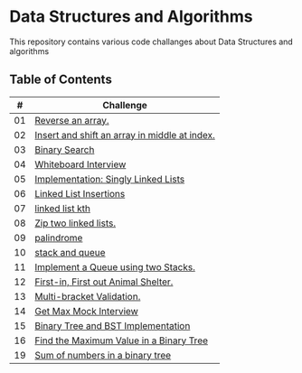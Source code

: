 # Data Structures and Algorithms

This repository contains various code challanges about Data Structures and algorithms

## Table of Contents

| #  | Challenge                                                |
|----|----------------------------------------------------------|
| 01 | [Reverse an array.](code-challange-class01/array_reverse.md)                                  |
| 02 | [Insert and shift an array in middle at index.](code-challange-class02/insert-shift-array.md) |
| 03 | [Binary Search](code-challange-class03/array-binary-search.md)                                |
| 04 | [Whiteboard Interview](code-challange-class04/whiteboard_interview.md)                        |
| 05 | [Implementation: Singly Linked Lists](code_challange_class05/linked-list.md)                  |
| 06 | [Linked List Insertions](code_challange_class06/linked_list_insertions.md)                    |
| 07 | [linked list kth](code_challange_class07/linked_list_kth.md)                                  |
| 08 | [Zip two linked lists.](code_challange_class08/linked_list_zip.md)                            |
| 09 | [palindrome](code_challange_class09/09.md)                                                    |
| 10 | [stack and queue](code_challange_class10/stack_and_queue.md)                                  |
| 11 | [Implement a Queue using two Stacks.](code_challange_class11/stack_queue_pseudo.md)           |
| 12 | [First-in, First out Animal Shelter.](code_challange_class12/animal_shelter.md)               |
| 13 | [Multi-bracket Validation.](code_challange_class13/stack_queue_brackets.md)                   |
| 14 | [Get Max Mock Interview](code_challange_class14/getMax.md)                                    |
| 15 | [Binary Tree and BST Implementation](code_challange_class15/trees.md)                         |
| 16 | [Find the Maximum Value in a Binary Tree](code_challange_class16/trees_max.md)                |
| 19 | [Sum of numbers in a binary tree](code_challange_class19/sum_odd.md)
